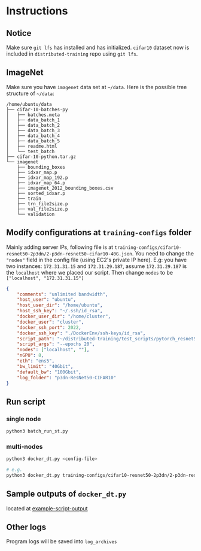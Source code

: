 # Instructions

## Notice
Make sure `git lfs` has installed and has initialized. `cifar10` dataset now is included in `distributed-training` repo
using `git lfs`.

## ImageNet
Make sure you have `imagenet` data set at `~/data`.
Here is the possible tree structure of `~/data`:
``` text
/home/ubuntu/data
├── cifar-10-batches-py
│   ├── batches.meta
│   ├── data_batch_1
│   ├── data_batch_2
│   ├── data_batch_3
│   ├── data_batch_4
│   ├── data_batch_5
│   ├── readme.html
│   └── test_batch
├── cifar-10-python.tar.gz
└── imagenet
    ├── bounding_boxes
    ├── idxar_map.p
    ├── idxar_map_192.p
    ├── idxar_map_64.p
    ├── imagenet_2012_bounding_boxes.csv
    ├── sorted_idxar.p
    ├── train
    ├── trn_file2size.p
    ├── val_file2size.p
    └── validation
```

## Modify configurations at `training-configs` folder
Mainly adding server IPs, following file is at `training-configs/cifar10-resnet50-2p3dn/2-p3dn-resnet50-cifar10-40G.json`.
You need to change the `"nodes"` field in the config file (using EC2's private IP here). 
E.g: you have two instances: `172.31.31.15` and `172.31.29.187`, assume `172.31.29.187` is the `localhost` where we placed 
our script. Then change `nodes` to be `["localhost", "172.31.31.15"]`
``` json
{
    "comments": "unlimited bandwidth",
    "host_user": "ubuntu",
    "host_user_dir": "/home/ubuntu",
    "host_ssh_key": "~/.ssh/id_rsa",
    "docker_user_dir": "/home/cluster",
    "docker_user": "cluster",
    "docker_ssh_port": 2022,
    "docker_ssh_key": "./DockerEnv/ssh-keys/id_rsa",
    "script_path": "~/distributed-training/test_scripts/pytorch_resnet50_cifar10.py",
    "script_args": "--epochs 20",
    "nodes": ["localhost", ""],
    "nGPU": 8,
    "eth": "ens5",
    "bw_limit": "40Gbit",
    "default_bw": "100Gbit",
    "log_folder": "p3dn-ResNet50-CIFAR10"
}
```

## Run script
### single node 
``` bash 
python3 batch_run_st.py
```

### multi-nodes
``` bash
python3 docker_dt.py <config-file> 

# e.g.
python3 docker_dt.py training-configs/cifar10-resnet50-2p3dn/2-p3dn-resnet50-cifar10-40G.json
```

## Sample outputs of `docker_dt.py`
located at [example-script-output](log.example)

## Other logs
Program logs will be saved into `log_archives`